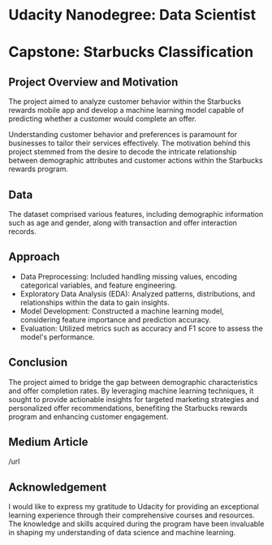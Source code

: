 # Udacity Nanodegree: Data Scientist
# Capstone: Starbucks Classification
## Project Overview and Motivation

The project aimed to analyze customer behavior within the Starbucks rewards mobile app and develop a machine learning model capable of predicting whether a customer would complete an offer.

Understanding customer behavior and preferences is paramount for businesses to tailor their services effectively. 
The motivation behind this project stemmed from the desire to decode the intricate relationship between demographic attributes and customer actions within the Starbucks rewards program.

## Data

The dataset comprised various features, including demographic information such as age and gender, along with transaction and offer interaction records.

## Approach
- Data Preprocessing: Included handling missing values, encoding categorical variables, and feature engineering.
- Exploratory Data Analysis (EDA): Analyzed patterns, distributions, and relationships within the data to gain insights.
- Model Development: Constructed a machine learning model, considering feature importance and prediction accuracy.
- Evaluation: Utilized metrics such as accuracy and F1 score to assess the model's performance.

## Conclusion
The project aimed to bridge the gap between demographic characteristics and offer completion rates. 
By leveraging machine learning techniques, it sought to provide actionable insights for targeted marketing strategies and personalized offer recommendations, benefiting the Starbucks rewards program and enhancing customer engagement.

## Medium Article
/url

## Acknowledgement
I would like to express my gratitude to Udacity for providing an exceptional learning experience through their comprehensive courses and resources. 
The knowledge and skills acquired during the program have been invaluable in shaping my understanding of data science and machine learning.

